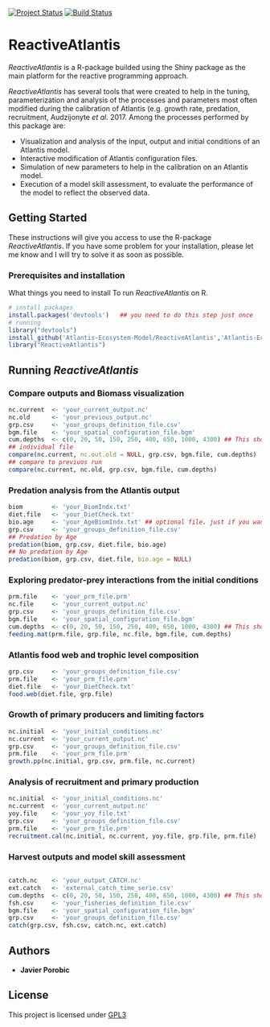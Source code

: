 [![Project Status](http://www.repostatus.org/badges/latest/active.svg)](http://www.repostatus.org/#active)
[![Build Status](https://travis-ci.org/jporobicg/ReactiveAtlantis.svg?branch=master)](https://travis-ci.org/jporobicg/ReactiveAtlantis)
# ReactiveAtlantis
*ReactiveAtlantis* is a R-package builded using the Shiny
package as the main platform for the reactive programming approach.

*ReactiveAtlantis* has several tools that were created to help in the tuning,
parameterization and analysis of the processes and parameters most often modified
during the calibration of Atlantis (e.g. growth rate, predation, recruitment,
Audzijonyte *et al.* 2017. Among the processes performed by this
package are:
* Visualization and analysis of the input, output and initial conditions of an Atlantis model.
*  Interactive modification of Atlantis configuration files.
*  Simulation of new parameters to help in the calibration on an Atlantis model.
*  Execution of a model skill assessment, to evaluate the performance of the model
  to reflect the observed data.

## Getting Started
These instructions will give you access to use the R-package *ReactiveAtlantis*. If
you have some problem for your installation, please let me know and I will try to
solve it as soon as possible.

### Prerequisites and installation

What things you need to install To run *ReactiveAtlantis* on R.

```R
# install packages
install.packages('devtools')   ## you need to do this step just once
# running
library("devtools")
install_github('Atlantis-Ecosystem-Model/ReactiveAtlantis','Atlantis-Ecosystem-Model', force=TRUE, dependencies=TRUE)
library("ReactiveAtlantis")
```

## Running *ReactiveAtlantis*
### Compare outputs and Biomass visualization
```R
nc.current  <- 'your_current_output.nc'
nc.old      <- 'your_previous_output.nc'
grp.csv     <- 'your_groups_definition_file.csv'
bgm.file    <- 'your_spatial_configuration_file.bgm'
cum.depths  <- c(0, 20, 50, 150, 250, 400, 650, 1000, 4300) ## This should be the cummulative depth of your model
## individual file
compare(nc.current, nc.out.old = NULL, grp.csv, bgm.file, cum.depths)
## compare to previuos run
compare(nc.current, nc.old, grp.csv, bgm.file, cum.depths)
```

### Predation analysis from the Atlantis output
```R
biom        <- 'your_BiomIndx.txt'
diet.file   <- 'your_DietCheck.txt'
bio.age     <- 'your_AgeBiomIndx.txt' ## optional file. just if you want to check the predation by age
grp.csv     <- 'your_groups_definition_file.csv'
## Predation by Age
predation(biom, grp.csv, diet.file, bio.age)
## No predation by Age
predation(biom, grp.csv, diet.file, bio.age = NULL)

```

### Exploring predator-prey interactions from the initial conditions
```R
prm.file    <- 'your_prm_file.prm'
nc.file     <- 'your_current_output.nc'
grp.csv     <- 'your_groups_definition_file.csv'
bgm.file    <- 'your_spatial_configuration_file.bgm'
cum.depths  <- c(0, 20, 50, 150, 250, 400, 650, 1000, 4300) ## This should be the cummulative depth of your model
feeding.mat(prm.file, grp.file, nc.file, bgm.file, cum.depths)
```

### Atlantis food web and trophic level composition
```R
grp.csv     <- 'your_groups_definition_file.csv'
prm.file    <- 'your_prm_file.prm'
diet.file   <- 'your_DietCheck.txt'
food.web(diet.file, grp.file)

```

### Growth of primary producers and limiting factors
```R
nc.initial  <- 'your_initial_conditions.nc'
nc.current  <- 'your_current_output.nc'
grp.csv     <- 'your_groups_definition_file.csv'
prm.file    <- 'your_prm_file.prm'
growth.pp(nc.initial, grp.csv, prm.file, nc.current)
```

### Analysis of recruitment and primary production
```R
nc.initial  <- 'your_initial_conditions.nc'
nc.current  <- 'your_current_output.nc'
yoy.file    <- 'your_yoy_file.txt'
grp.csv     <- 'your_groups_definition_file.csv'
prm.file    <- 'your_prm_file.prm'
recruitment.cal(nc.initial, nc.current, yoy.file, grp.file, prm.file)
```

### Harvest outputs and model skill assessment
```R

catch.nc    <- 'your_output_CATCH.nc'
ext.catch   <- 'external_catch_time_serie.csv'
cum.depths  <- c(0, 20, 50, 150, 250, 400, 650, 1000, 4300) ## This should be the cummulative depth of your model
fsh.csv     <- 'your_fisheries_definition_file.csv'
bgm.file    <- 'your_spatial_configuration_file.bgm'
grp.csv     <- 'your_groups_definition_file.csv'
catch(grp.csv, fsh.csv, catch.nc, ext.catch)
```
## Authors

* **Javier Porobic**

## License

This project is licensed under [GPL3](https://www.gnu.org/licenses/gpl-3.0.en.html)
